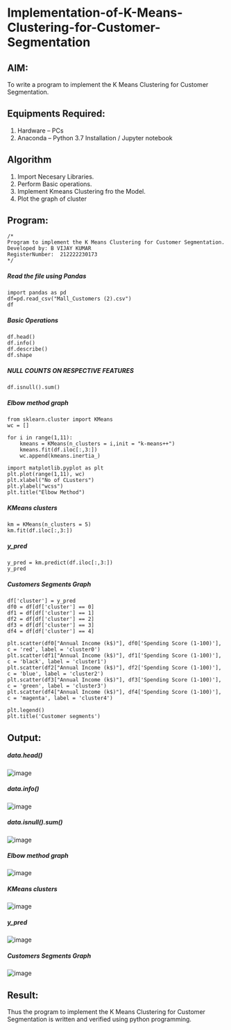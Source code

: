 # Implementation-of-K-Means-Clustering-for-Customer-Segmentation

## AIM:
To write a program to implement the K Means Clustering for Customer Segmentation.

## Equipments Required:
1. Hardware – PCs
2. Anaconda – Python 3.7 Installation / Jupyter notebook

## Algorithm
1. Import Necesary Libraries.
2. Perform Basic operations.
3. Implement Kmeans Clustering fro the Model.
4. Plot the graph of cluster
   
## Program:
```
/*
Program to implement the K Means Clustering for Customer Segmentation.
Developed by: B VIJAY KUMAR
RegisterNumber:  212222230173
*/
```
##### Read the file using Pandas
```
import pandas as pd
df=pd.read_csv("Mall_Customers (2).csv")
df
```
##### Basic Operations
```
df.head()
df.info()
df.describe()
df.shape
```
##### NULL COUNTS ON RESPECTIVE FEATURES
```
df.isnull().sum()
```
##### Elbow method graph
```
from sklearn.cluster import KMeans
wc = []

for i in range(1,11):
    kmeans = KMeans(n_clusters = i,init = "k-means++")
    kmeans.fit(df.iloc[:,3:])
    wc.append(kmeans.inertia_)

import matplotlib.pyplot as plt
plt.plot(range(1,11), wc)
plt.xlabel("No of CLusters")
plt.ylabel("wcss")
plt.title("Elbow Method")
```
##### KMeans clusters
```
km = KMeans(n_clusters = 5)
km.fit(df.iloc[:,3:])
```
##### y_pred
```
y_pred = km.predict(df.iloc[:,3:])
y_pred
```
##### Customers Segments Graph
```
df['cluster'] = y_pred
df0 = df[df['cluster'] == 0]
df1 = df[df['cluster'] == 1]
df2 = df[df['cluster'] == 2]
df3 = df[df['cluster'] == 3]
df4 = df[df['cluster'] == 4]

plt.scatter(df0["Annual Income (k$)"], df0['Spending Score (1-100)'], c = 'red', label = 'cluster0')
plt.scatter(df1["Annual Income (k$)"], df1['Spending Score (1-100)'], c = 'black', label = 'cluster1')
plt.scatter(df2["Annual Income (k$)"], df2['Spending Score (1-100)'], c = 'blue', label = 'cluster2')
plt.scatter(df3["Annual Income (k$)"], df3['Spending Score (1-100)'], c = 'green', label = 'cluster3')
plt.scatter(df4["Annual Income (k$)"], df4['Spending Score (1-100)'], c = 'magenta', label = 'cluster4')

plt.legend()
plt.title('Customer segments')
```
## Output:

##### data.head()

![image](https://github.com/VIJAYKUMAR22007124/Implementation-of-K-Means-Clustering-for-Customer-Segmentation/assets/119657657/179281d3-624c-4f89-a99b-36ead88a45c6)


##### data.info()

![image](https://github.com/VIJAYKUMAR22007124/Implementation-of-K-Means-Clustering-for-Customer-Segmentation/assets/119657657/504f1875-9739-424e-924d-673c04c2244d)


##### data.isnull().sum()

![image](https://github.com/VIJAYKUMAR22007124/Implementation-of-K-Means-Clustering-for-Customer-Segmentation/assets/119657657/eb7d5419-70e5-426d-b67a-8468b1592419)


##### Elbow method graph

![image](https://github.com/VIJAYKUMAR22007124/Implementation-of-K-Means-Clustering-for-Customer-Segmentation/assets/119657657/e1392916-3736-4949-826d-46d74cf06b3c)


##### KMeans clusters

![image](https://github.com/VIJAYKUMAR22007124/Implementation-of-K-Means-Clustering-for-Customer-Segmentation/assets/119657657/fea45637-11ee-40a8-96b0-c3c9e7267064)


##### y_pred

![image](https://github.com/VIJAYKUMAR22007124/Implementation-of-K-Means-Clustering-for-Customer-Segmentation/assets/119657657/c1222791-8a61-4bb2-9d3d-bcb41b50939d)


##### Customers Segments Graph

![image](https://github.com/VIJAYKUMAR22007124/Implementation-of-K-Means-Clustering-for-Customer-Segmentation/assets/119657657/4f27a062-35ba-4e4a-a27c-aa13cf0a0cfe)



## Result:
Thus the program to implement the K Means Clustering for Customer Segmentation is written and verified using python programming.
